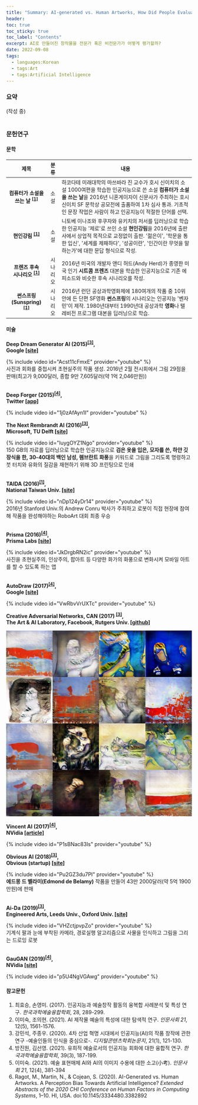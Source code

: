 ```yaml
---
title: "Summary: AI-generated vs. Human Artworks, How Did People Evaluate Visual Arts?"
header:
toc: true
toc_sticky: true
toc_label: "Contents"
excerpt: AI로 만들어진 창작물을 전문가 혹은 비전문가가 어떻게 평가할까?
date: 2022-09-08
tags:
  - languages:Korean
  - tags:Art
  - tags:Artificial Intelligence
---
```

<div class="notice--primary" markdown="1">
<h3>요약</h3>
(작성 중)
<br><br>
</div>

### 문헌연구
#### 문학

|제목|<center>분류</center>|<center>내용</center>|
|:---:|:---:|---|
|**컴퓨터가 소설을 쓰는 날 <sup>[[1]](#footnote_1)</sup>**|<center>소설</center>|하코다테 미래대학의 마쓰바라 진 교수가 호시 신이치의 소설 1000여편을 학습한 인공지능으로 쓴 소설 **컴퓨터가 소설을 쓰는 날**을 2016년 니혼게이자이 신문사가 주최하는 호시 신이치 SF 문학상 공모전에 출품하여 1차 심사 통과. 기초적인 문장 작업은 사람이 하고 인공지능이 적절한 단어를 선택.|
|**현인강림 <sup>[[1]](#footnote_1)</sup>**|<center>소설</center>|니토베 이나조와 후쿠자와 유키치의 저서를 딥러닝으로 학습한 인공지능 '제로'로 쓰인 소설 **현인강림**을 2016년에 출판사에서 상업적 목적으로 교정없이 출판. '젊은이', '학문을 통한 입신', '세계를 제패하다', '성공이란', '인간이란 무엇을 말하는가'에 대한 문답 형식으로 작성.|
|**프렌즈 후속<br> 시나리오 <sup>[[1]](#footnote_1)</sup>**|<center>시나리오</center>|2016년 미국의 개발자 앤디 허드(Andy Herd)가 종영한 미국 인기 **시트콤** **프렌즈** 대본을 학습한 인공지능으로 기존 에피소드와 비슷한 후속 시나리오를 작성.|
|**썬스프링<br>(Sunspring) <sup>[[1]](#footnote_1)</sup>**|<center>시나리오</center>|2016년 런던 공상과학영화제에 180여개의 작품 중 10위 안에 든 단편 SF영화 **썬스프링**의 시나리오는 인공지능 '벤자민'이 제작. 1980년대부터 1990년대 공상과학 **영화**나 텔레비전 프로그램 대본을 딥러닝으로 학습.|

#### 미술 
**Deep Dream Generator AI (2015)<sup>[[3]](#footnote_3)</sup>, <br>Google [[site]](https://deepdreamgenerator.com/)**

{% include video id="Acst11cFmxE" provider="youtube" %}<br>사진과 회화를 중첩시켜 초현실주의 작품 생성. 2016년 2월 전시회에서 그림 29점을 판매(최고가 9,000달러, 종합 9만 7,605달러(약 1억 2,046만원))<br><br>

**Deep Forger (2015)<sup>[[4]](#footnote_4)</sup>, <br>Twitter [[app]](https://rarible.com/deepforger)**

{% include video id="1j0zAfAyn1I" provider="youtube" %}<br>

**The Next Rembrandt AI (2016)<sup>[[3]](#footnote_3)</sup>, <br>Microsoft, TU Delft [[site]](https://www.nextrembrandt.com/)**

{% include video id="IuygOYZ1Ngo" provider="youtube" %}<br>150 GB의 자료를 딥러닝으로 학습한 인공지능으로 **검은 옷을 입은, 모자를 쓴, 하얀 깃 장식을 한, 30-40대의 백인 남성, 렘브란트 화풍**을 키워드로 그림을 그리도록 명령하고 붓 터치와 유화의 질감을 재현하기 위해 3D 프린팅으로 인쇄<br><br>

**TAIDA (2016)<sup>[[1]](#footnote_1)</sup>, <br>National Taiwan Univ. [[site]](https://robotart.org/2016-winners/)**

{% include video id="nDp124yDr14" provider="youtube" %}<br>2016년 Stanford Univ.의 Andrew Conru 박사가 주최하고 로봇이 직접 현장에 참여해 작품을 완성해야하는 RoboArt 대회 최종 우승<br><br>

**Prisma (2016)<sup>[[4]](#footnote_4)</sup>, <br>Prisma Labs [[site]](https://prisma-ai.com/)**

{% include video id="JkDrgbRN2ic" provider="youtube" %}<br>사진을 초현실주의, 인상주의, 팝아트 등 다양한 화가의 화풍으로 변화시켜 모바일 아트를 할 수 있도록 하는 앱<br><br>

**AutoDraw (2017)<sup>[[4]](#footnote_4)</sup>, <br>Google [[site]](https://www.autodraw.com/)**

{% include video id="VwRbvVrUXTc" provider="youtube" %}<br>

**Creative Adversarial Networks, CAN (2017) <sup>[[3]](#footnote_3)</sup>, <br>The Art & AI Laboratory, Facebook, Rutgers Univ. [[github]](https://github.com/mlberkeley/Creative-Adversarial-Networks)**

![CAN](/assets/images/CAN.png)<br>

**Vincent AI (2017)<sup>[[4]](#footnote_4)</sup>, <br>NVidia [[article]](https://www.aitimes.kr/news/articleView.html?idxno=10841)**

{% include video id="P1sBNac83ls" provider="youtube" %}<br>

**Obvious AI (2018)<sup>[[3]](#footnote_3)</sup>, <br>Obvious (startup) [[site]](https://obvious-art.com/)**

{% include video id="Pu2GZ3du7PI" provider="youtube" %}<br>**에드몽 드 벨라미(Edmond de Belamy)** 작품을 만들어 43만 2000달러(약 5억 1900만원)에 판매<br><br>

**Ai-Da (2019)<sup>[[3]](#footnote_3)</sup>, <br>Engineered Arts, Leeds Univ., Oxford Univ. [[site]](https://www.ai-darobot.com/)**


{% include video id="VHZctjpvpZo" provider="youtube" %}<br>기계식 팔과 눈에 부착된 카메라, 경로실행 알고리즘으로 사물을 인식하고 그림을 그리는 드로잉 로봇<br><br>

**GauGAN (2019)<sup>[[4]](#footnote_4)</sup>, <br>NVidia [[site]](http://gaugan.org/gaugan2/)**

{% include video id="p5U4NgVGAwg" provider="youtube" %}<br>

<div class="notice--primary" markdown="1">
<h4>참고문헌</h4>

1. 최효승, 손영미. (2017). 인공지능과 예술창작 활동의 융복합 사례분석 및 특성 연구. *한국과학예술융합학회*, 28, 289-299. <a name="footnote_1"></a>
2. 이미숙, 조의현. (2021). AI 제작물 예술의 특성에 대한 탐색적 연구. *인문사회 21*, 12(5), 1561-1576. <a name="footnote_2"></a>
3. 강민석, 주종우. (2020). 4차 산업 혁명 시대에서 인공지능(AI)의 작품 창작에 관한 연구 -예술인들의 인식을 중심으로-. *디지털콘텐츠학회논문지*, 21(1), 121-130. <a name="footnote_3"></a>
4. 방진원, 김선영. (2021). 유희적 예술로서의 인공지능 회화에 대한 융합적 연구. *한국과학예술융합학회*, 39(3), 187-199. <a name="footnote_4"></a>
5. 이미숙. (2021). 예술 표현매체 AI와 AI의 이미지 수용에 대한 소고(小考). *인문사회 21*, 12(4), 381-394 <a name="footnote_5"></a>
6. Ragot, M., Martin, N., & Cojean, S. (2020). AI-Generated vs. Human Artworks. A Perception Bias Towards Artificial Intelligence? *Extended Abstracts of the 2020 CHI Conference on Human Factors in Computing Systems*, 1–10. HI, USA. doi:10.1145/3334480.3382892 <a name="footnote_6"></a>
</div>